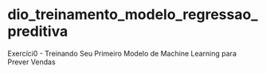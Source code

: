 # dio_treinamento_modelo_regressao_preditiva
Exercíci0 - Treinando Seu Primeiro Modelo de Machine Learning para Prever Vendas
